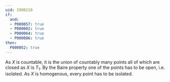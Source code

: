 ```yaml
---
uid: I000210
if:
  and:
  - P000057: true
  - P000002: true
  - P000064: true
  - P000086: true
then:
  P000052: true
---
```


As $X$ is countable, it is the union of countably many points all of which are closed as $X$ is $T_1$. By the Baire property one of the points has to be open, i.e. isolated. As $X$ is homogenous, every point has to be isolated.

